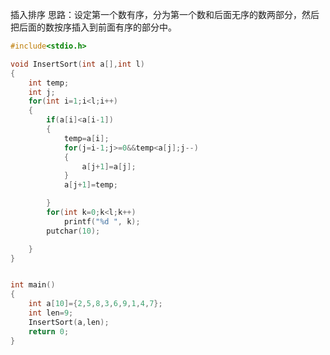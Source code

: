 插入排序
思路：设定第一个数有序，分为第一个数和后面无序的数两部分，然后把后面的数按序插入到前面有序的部分中。
```c
#include<stdio.h>

void InsertSort(int a[],int l)
{
    int temp;
    int j;
    for(int i=1;i<l;i++)
    {
        if(a[i]<a[i-1])
        {
            temp=a[i];
            for(j=i-1;j>=0&&temp<a[j];j--)
            {
                a[j+1]=a[j];
            }
            a[j+1]=temp;

        }
        for(int k=0;k<l;k++)
            printf("%d ", k);
        putchar(10);

    }
}


int main()
{
    int a[10]={2,5,8,3,6,9,1,4,7};
    int len=9;
    InsertSort(a,len);
    return 0;
}
```
<!--stackedit_data:
eyJoaXN0b3J5IjpbLTEyMTkyMjIzODFdfQ==
-->